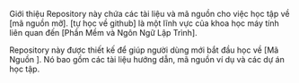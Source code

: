 Giới thiệu
Repository này chứa các tài liệu và mã nguồn cho việc học tập về [mã nguồn mỡ]. [tự học về github] là một lĩnh vực của khoa học máy tính liên quan đến [Phần Mềm và Ngôn Ngữ Lập Trình].

Repository này được thiết kế để giúp người dùng mới bắt đầu học về [Mã Nguồn ]. Nó bao gồm các tài liệu hướng dẫn, mã nguồn ví dụ và các dự án học tập.
